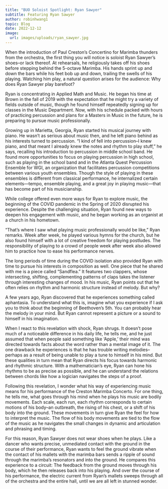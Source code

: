 ```yaml
---
title: "BUO Soloist Spotlight: Ryan Sawyer"
subtitle: Featuring Ryan Sawyer
author: robinhwang1
topic: Blog
date: 2022-12-12
image:
  url: images/uploads/ryan_sawyer.jpg
---
```

When the introduction of Paul Creston’s Concertino for Marimba thunders from the orchestra, the first thing you will notice is soloist Ryan Sawyer’s shoes–or lack thereof. At rehearsals, he religiously takes off his shoes before stepping behind the 5-octave Marimba. His hands sprint up and down the bars while his feet bob up and down, trailing the swells of his playing. Watching him play, a natural question arises for the audience: Why does Ryan Sawyer play barefoot? 

Ryan is concentrating in Applied Math and Music. He began his time at Brown in the fall of 2019 with the expectation that he might try a variety of fields outside of music, though he found himself repeatedly signing up for classes in the Music Department. Now, with his schedule packed with hours of practicing percussion and plans for a Masters in Music in the future, he is preparing to pursue music professionally. 

Growing up in Marietta, Georgia, Ryan started his musical journey with piano. He wasn’t as serious about music then, and he left piano behind as his interests turned to percussion. “I kind of fell into percussion–I knew piano, and that meant I already knew the notes and rhythm to play stuff,” he says, recalling his introduction to percussion in middle school band. He found more opportunities to focus on playing percussion in high school, such as playing in the school band and in the Atlanta Quest Percussion Ensemble for WGI, an organization that facilitates percussion competitions between various youth ensembles. Though the style of playing in these ensembles is different from classical performance, he internalized certain elements—tempo, ensemble playing, and a great joy in playing music—that has become part of his musicianship.

While college offered even more ways for Ryan to explore music, the beginning of the COVID pandemic in the Spring of 2020 disrupted his experience. Despite the challenging situation, Ryan found new ways to deepen his engagement with music, and he began working as an organist at a church in his hometown. 

“That’s where I saw what playing music professionally would be like,” Ryan remarks. Week after week, he played various hymns for the church, but he also found himself with a lot of creative freedom for playing postludes. The responsibility of playing to a crowd of people week after week also allowed him to practice how to ease his performance nerves.

The long periods of time during the COVID isolation also provided Ryan with time to pursue his interests in composition as well. One piece that he shared with me is a piece called “Sandflea.” It features two clappers, whose intersecting, shifting, complementing patterns of claps takes the listener through interesting changes of mood. In his music, Ryan points out that he often relies on rhythm and harmonic structure instead of melody. But why? 

A few years ago, Ryan discovered that he experiences something called aphantasia. To understand what this is, imagine what you experience if I ask you to think about the beginning of Beethoven’s 5th. You can probably hear the melody in your mind. But Ryan cannot represent a picture or a sound to himself in his imagination. 

When I react to this revelation with shock, Ryan shrugs. It doesn’t pose much of a noticeable difference in his daily life, he tells me, and he just assumed that when people said something like ‘Apple,’ their mind was directed towards facts about the word rather than a mental image of it. The one drawback he experiences is that he has trouble writing melodies–perhaps as a result of being unable to play a tune to himself in his mind. But these qualities in turn mean that Ryan directs his focus towards harmonic and rhythmic structure. With a mathematician’s eye, Ryan can hone his rhythms to be as precise as possible, and he can understand the relations between chords like how a logician navigates the steps of a proof. 

Following this revelation, I wonder what his way of experiencing music means for his performance of the Creston Marimba Concerto. For one thing, he tells me, what goes through his mind when he plays his music are bodily movements. Each scale, each run, each rhythm corresponds to certain motions of his body–an outbreath, the rising of his chest, or a shift of his body into the ground. These movements in turn give Ryan the feel for how to interpret the music. The flow of his body movements are tied to the flow of the music as he navigates the small changes in dynamic and articulation and phrasing and timing. 

For this reason, Ryan Sawyer does not wear shoes when he plays. Like a dancer who wants precise, unmediated contact with the ground in the course of their performance, Ryan wants to feel the ground vibrate when the contact of his mallets with the marimba bars sends a ripple of sound through the marimba’s resonators and into the ground. He compares this experience to a circuit: The feedback from the ground moves through his body, which he then releases back into his playing. And over the course of his performance, the electric current from Ryan’s mallets sweeps through all of the orchestra and the entire hall, until we are all left in stunned wonder.